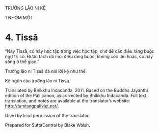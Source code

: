 TRƯỞNG LÃO NI KỆ

1 NHÓM MỘT

# 4\. Tissā

“Này Tissā, cô hãy học tập trong việc học tập, chớ để các điều ràng buộc ngự trị cô. Được tách rời mọi điều ràng buộc, không còn lậu hoặc, cô hãy sống ở thế gian.”

Trưởng lão ni Tissā đã nói lời kệ như thế.

Kệ ngôn của trưởng lão ni Tissā.

Translated by Bhikkhu Indacanda, 2011. Based on the Buddha Jayanthi edition of the Pali canon, as corrected by Bhikkhu Indacanda. Full text, translation, and notes are available at the translator’s website: http://tamtangpaliviet.net/.

Used by kind permission of the translator.

Prepared for SuttaCentral by Blake Walsh.